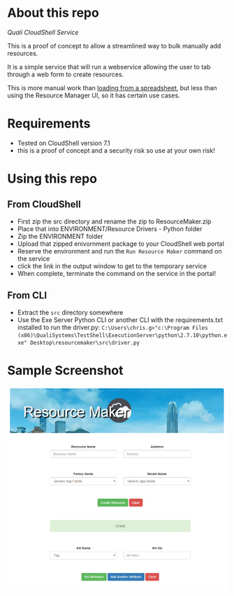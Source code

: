 # About this repo
_Quali CloudShell Service_

This is a proof of concept to allow a streamlined way to bulk manually add resources.

It is a simple service that will run a webservice allowing the user to tab through a web form to create resources. 

This is more manual work than [loading from a spreadsheet](https://github.com/QualiSystemsLab/AutoImportResources), but less than using the Resource Manager UI, so it has certain use cases.

# Requirements
* Tested on CloudShell version 7.1
* this is a proof of concept and a security risk so use at your own risk!

# Using this repo
## From CloudShell
* First zip the src directory and rename the zip to ResourceMaker.zip
* Place that into ENVIRONMENT/Resource Drivers - Python folder
* Zip the ENVIRONMENT folder
* Upload that zipped enivornment package to your CloudShell web portal
* Reserve the environment and run the `Run Resource Maker` command on the service
* click the link in the output window to get to the temporary service
* When complete, terminate the command on the service in the portal!

## From CLI
* Extract the `src` directory somewhere
* Use the Exe Server Python CLI or another CLI with the requirements.txt installed to run the driver.py: `C:\Users\chris.g>"c:\Program Files (x86)\QualiSystems\TestShell\ExecutionServer\python\2.7.10\python.exe" Desktop\resourcemaker\src\driver.py`

# Sample Screenshot
![](Docs/WebSS.png)
